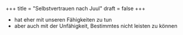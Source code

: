 +++
title = "Selbstvertrauen nach Juul"
draft = false
+++

-   hat eher mit unseren Fähigkeiten zu tun
-   aber auch mit der Unfähigkeit, Bestimmtes nicht leisten zu können